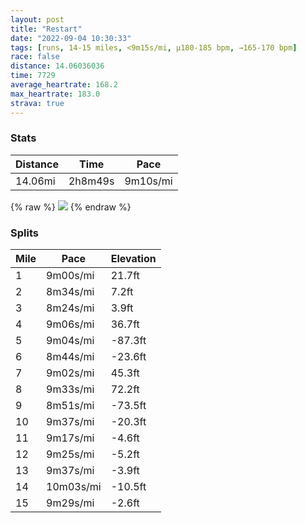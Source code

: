 ```yaml
---
layout: post
title: "Restart"
date: "2022-09-04 10:30:33"
tags: [runs, 14-15 miles, <9m15s/mi, μ180-185 bpm, →165-170 bpm]
race: false
distance: 14.06036036
time: 7729
average_heartrate: 168.2
max_heartrate: 183.0
strava: true
---
```


### Stats

| Distance | Time | Pace |
|----------|------|------|
|14.06mi|2h8m49s|9m10s/mi|

{% raw %}
<img src='https://maps.googleapis.com/maps/api/staticmap?maptype=roadmap&path=enc:wcwwFbqsbMHMC}AjAcCd@_B@kAPUZH`@`@Bb@PRrAiAZ{@Hi@DmAR]Fa@z@{@@MIW^y@TEzAd@CNDJtAD@MV]d@U~@}@EODYsAkACQj@cAnAQNTRg@f@HxCQx@oAfAOk@u@z@g@UoAd@qAK]Pe@TmBX_@ZH^RlAWfAq@x@Wf@L`@c@j@Sd@DJ^EHn@G|AXZOnARZJh@f@f@BbAp@l@?NQRVT?HPx@Bf@SrE?fBPjAS|@Ff@T\ZbCNtAp@hACt@v@p@FvFDtAIlDz@b@CvAaDRJHVh@j@vCl@z@b@Xj@Lt@hAp@Ff@\BP_@jAb@vBUnARxACfATf@^^j@dBt@f@`@bAlARn@`Af@f@lAlBh@LPF`@rAzAVPj@BjA\dAdAt@dAjA`@~@lBVT`CbAx@l@h@JzBzDbBl@RGJLD_@z@a@Vy@JILwBb@{APeBZ}@rAeCVcAVa@x@oChDr@|Ad@|BLn@qDf@LVKHe@@kBGu@JYAa@l@iDdAyEd@}CfAwDHoBTiABs@Zg@ZoA@{@HcAVo@J_AZ_@xAqD~CuO|FuVx@aED}@X{@JyBXiBr@_D|@gFr@oCl@gE|@yBRyATi@DqAZwAtAwDp@oCXm@`@e@n@}BdCaLBwALYbCBhAb@xMfAz@V|@m@nAiBb@QlCsDp@Y|@wAx@y@bBaCrFiFb@M?[\k@pBiCd@_@x@sAtCaDt@[nFy@r@@dFw@j@@~C_@XMzIoAvBKfCg@bKu@bHeA|JoAtJw@bEi@fAc@x@?dH}@~Gg@jBg@~C_@~BA`@QxEg@^FL`@JSB_@RQtAKp@WbCAdAJzKdDlE|@xBx@tEbAbCt@pEv@b@NZ\~Cx@~FpAlUhGtN}@rNm@bAc@xDGfAQd@DhJm@bBAZPzMc@v@I\W~@Al@QfBOvADfAWrHDzEa@~DPvGcDnCw@zK_@tABpAQdAAjDk@xI[~A]rI_A~SkB`AWdEYbCg@`M{AdGc@|H_A`Cg@bIcAhN{AnKcAt@W~BIhD_@z@[VDhViCrGaAdK}@`Dm@nBGvEs@nEYj@Q`Iu@rBe@rGg@fB]bEYxToC~D[hO_B|Q_Cv@?tEw@`MeAICMD`ACtIoAdEKfDy@LJPnADt@Ep@Jn@VVFZMrLHnC&key=AIzaSyC1MId7bFpkLXNAaYhBSTb8jLyiSqzbDtM&size=800x800&markers=color:yellow|label:S|40.75596,-73.99714&markers=color:green|label:F|40.58360999999992,-73.94785999999996'>
{% endraw %}

### Splits

| Mile | Pace | Elevation |
|------|------|-----------|
|1|9m00s/mi|21.7ft|
|2|8m34s/mi|7.2ft|
|3|8m24s/mi|3.9ft|
|4|9m06s/mi|36.7ft|
|5|9m04s/mi|-87.3ft|
|6|8m44s/mi|-23.6ft|
|7|9m02s/mi|45.3ft|
|8|9m33s/mi|72.2ft|
|9|8m51s/mi|-73.5ft|
|10|9m37s/mi|-20.3ft|
|11|9m17s/mi|-4.6ft|
|12|9m25s/mi|-5.2ft|
|13|9m37s/mi|-3.9ft|
|14|10m03s/mi|-10.5ft|
|15|9m29s/mi|-2.6ft|
